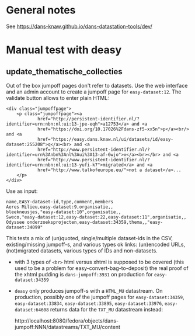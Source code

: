 General notes
=============

See https://dans-knaw.github.io/dans-datastation-tools/dev/

Manual test with deasy
======================

update_thematische_collecties
-----------------------------

Out of the box jumpoff pages don't refer to datasets.
Use the web interface and an admin account to create a jumpoff page for `easy-dataset:12`.
The validate button allows to enter plain HTML:

    <div class="jumpoffpage">
        <p class="jumpoffpage"><a
                href="http://persistent-identifier.nl/?identifier=urn:nbn:nl:ui:13-jpe-eqh">a12753</a> and <a
                href="https://doi.org/10.17026%2Fdans-zf5-xx5n">p</a><br/> and <a
                href="https://easy.dans.knaw.nl/ui/datasets/id/easy-dataset:255208">q</a><br> and <a
                href="http://www.persistent-identifier.nl/?identifier=urn%3Anbn%3Anl%3Aui%3A13-af-6wjo">x</a><br></br> and <a
                href="http://www.persistent-identifier.nl/?identifier=urn:nbn:nl:ui:13-yufi-k7">migrated</a> and <a
                href="http://www.talkofeurope.eu/">not a dataset</a>...
        </p>
    </div>

Use as input:

    name,EASY-dataset-id,type,comment,members
    Aeres Milieu,easy-dataset:9,organisatie,,
    bleekneusjes,"easy-dataset:10",organisatie,,
    Sweco,"easy-dataset:12,easy-dataset:22,easy-dataset:11",organisatie,,
    Odyssee onderzoeksprojecten,easy-dataset:34359,thema,,"easy-dataset:34099"

This tests a mix of (un)quoted, single/multiple dataset-ids in the CSV, existing/missing jumpoff-s,
and various types ok links: (un)encoded URLs, (not)migrated datasets, various types of IDs and non-datasets. 

* with 3 types of `<br>` html versus xhtml is supposed to be covered
  (this used to be a problem for easy-convert-bag-to-deposit)
  the real proof of the xhtml pudding is `dans-jumpoff:3931` on production for `easy-dataset:34359`
* `deasy` only produces jumpoff-s with a `HTML_MU` datastream. On production, possibly one of the jumpoff pages for 
  `easy-dataset:34359`, `easy-dataset:33834`, `easy-dataset:33895`, `easy-dataset:33976`, `easy-dataset:64608`
  returns data for the `TXT_MU` datastream instead:

    http://localhost:8080/fedora/objects/dans-jumpoff:NNN/datastreams/TXT_MU/content